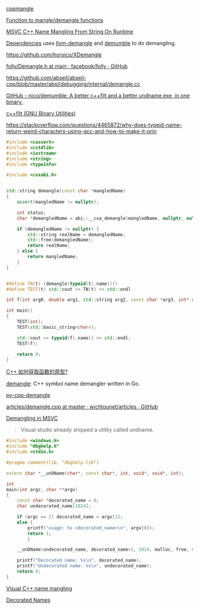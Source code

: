 [cppmangle](https://github.com/AVGTechnologies/cppmangle)

[Function to mangle/demangle functions](https://stackoverflow.com/questions/4939636/function-to-mangle-demangle-functions)

[MSVC C++ Name Mangling From String On Runtime](https://stackoverflow.com/questions/55159432/msvc-c-name-mangling-from-string-on-runtime)

[Dependencies](https://github.com/lucasg/Dependencies) uses [llvm-demangle](https://github.com/lucasg/Dependencies/tree/master/third_party/llvm-demangle) and [demumble](https://github.com/nico/demumble) to do demangling.

https://github.com/horsicq/XDemangle

[folly/Demangle.h at main · facebook/folly · GitHub](https://github.com/facebook/folly/blob/main/folly/Demangle.h)

https://github.com/abseil/abseil-cpp/blob/master/absl/debugging/internal/demangle.cc

[GitHub - nico/demumble: A better c++filt and a better undname.exe, in one binary.](https://github.com/nico/demumble)

[c++filt (GNU Binary Utilities)](https://sourceware.org/binutils/docs/binutils/c_002b_002bfilt.html)

https://stackoverflow.com/questions/4465872/why-does-typeid-name-return-weird-characters-using-gcc-and-how-to-make-it-prin

```cpp
#include <cassert>
#include <cstdlib>
#include <iostream>
#include <string>
#include <typeinfo>

#include <cxxabi.h>


std::string demangle(const char *mangledName)
{
    assert(mangledName != nullptr);

    int status;
    char *demangledName = abi::__cxa_demangle(mangledName, nullptr, nullptr, &status);

    if (demangledName != nullptr) {
        std::string realName = demangledName;
        std::free(demangledName);
        return realName;
    } else {
        return mangledName;
    }
}


#define TN(t) (demangle(typeid(t).name()))
#define TEST(t) std::cout << TN(t) << std::endl

int f(int arg0, double arg1, std::string arg2, const char *arg3, int* arg4, std::string& arg5);

int main()
{
    TEST(int);
    TEST(std::basic_string<char>);

    std::cout << typeid(f).name() << std::endl;
    TEST(f);

    return 0;
}
```

[C++ 如何获取函数的原型?](https://www.zhihu.com/question/278587865/answer/401159650)

[demangle](https://github.com/ianlancetaylor/demangle): C++ symbol name demangler written in Go.

[py-cpp-demangle](https://github.com/benfred/py-cpp-demangle)

[articles/demangle.cpp at master · wichtounet/articles · GitHub](https://github.com/wichtounet/articles/blob/master/src/demangle.cpp)

[Demangling in MSVC](https://stackoverflow.com/questions/13777681/demangling-in-msvc)

> Visual studio already shipped a utility called undname.

```cpp
#include <windows.h>
#include "dbghelp.h"
#include <stdio.h>

#pragma comment(lib, "dbghelp.lib")

extern char *__unDName(char*, const char*, int, void*, void*, int);

int
main(int argc, char **argv)
{
    const char *decorated_name = 0;
    char undecorated_name[1024];

    if (argc == 2) decorated_name = argv[1];
    else {
        printf("usage: %s <decorated_name>\n", argv[0]);
        return 1;
        }

    __unDName(undecorated_name, decorated_name+1, 1024, malloc, free, 0x2800);

    printf("Decorated name: %s\n", decorated_name);
    printf("Undecorated name: %s\n", undecorated_name);
    return 0;
}
```

[Visual C++ name mangling](https://en.wikiversity.org/wiki/Visual_C%2B%2B_name_mangling)

[Decorated Names](https://docs.microsoft.com/en-us/cpp/build/reference/decorated-names?view=msvc-170)

